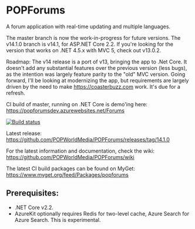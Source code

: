 POPForums
=========

A forum application with real-time updating and multiple languages.

The master branch is now the work-in-progress for future versions. The v14.1.0 branch is v14.1, for ASP.NET Core 2.2. If you're looking for the version that works on .NET 4.5.x with MVC 5, check out v13.0.2.

Roadmap:
The v14 release is a port of v13, bringing the app to .Net Core. It doesn't add any substantial features over the previous version (less bugs), as the intention was largely feature parity to the "old" MVC version. Going forward, I'll be looking at modernizing the app, but requirements are largely driven by the need to make https://coasterbuzz.com work. It's due for a refresh.

CI build of master, running on .NET Core is demo'ing here:
https://popforumsdev.azurewebsites.net/Forums

[![Build status](https://popw.visualstudio.com/POP%20Forums/_apis/build/status/popforumsdev)](https://popw.visualstudio.com/POP%20Forums/_build/latest?definitionId=2)

Latest release:
https://github.com/POPWorldMedia/POPForums/releases/tag/14.1.0

For the latest information and documentation, check the wiki:
https://github.com/POPWorldMedia/POPForums/wiki

The latest CI build packages can be found on MyGet:
https://www.myget.org/feed/Packages/popforums

## Prerequisites:
* .NET Core v2.2.
* AzureKit optionally requires Redis for two-level cache, Azure Search for Azure Search. This is experimental.

